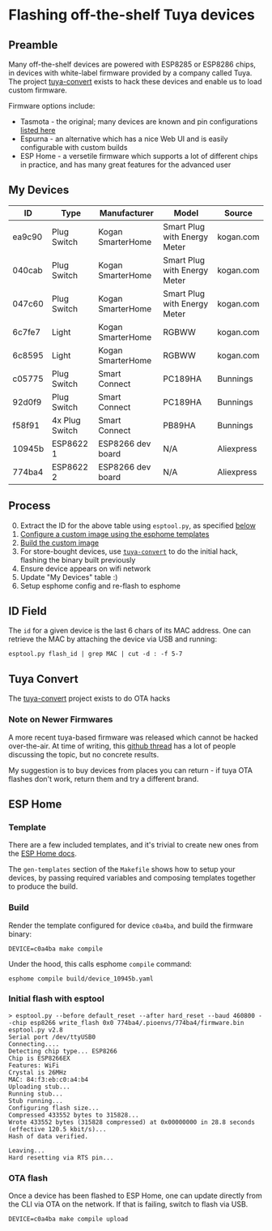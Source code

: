 Flashing off-the-shelf Tuya devices
===================================

## Preamble

Many off-the-shelf devices are powered with ESP8285 or ESP8286 chips, in devices with white-label
firmware provided by a company called Tuya. The project [tuya-convert](https://github.com/ct-Open-Source/tuya-convert)
exists to hack these devices and enable us to load custom firmware.

Firmware options include:
* Tasmota - the original; many devices are known and pin configurations [listed here](https://templates.blakadder.com/)
* Espurna - an alternative which has a nice Web UI and is easily configurable with custom builds
* ESP Home - a versetile firmware which supports a lot of different chips in practice, and has many
  great features for the advanced user


## My Devices

|ID|Type|Manufacturer|Model|Source|
|--|----|------------|-----|------|
|ea9c90|Plug Switch|Kogan SmarterHome|Smart Plug with Energy Meter|kogan.com|
|040cab|Plug Switch|Kogan SmarterHome|Smart Plug with Energy Meter|kogan.com|
|047c60|Plug Switch|Kogan SmarterHome|Smart Plug with Energy Meter|kogan.com|
|6c7fe7|Light|Kogan SmarterHome|RGBWW|kogan.com|
|6c8595|Light|Kogan SmarterHome|RGBWW|kogan.com|
|c05775|Plug Switch|Smart Connect|PC189HA|Bunnings|
|92d0f9|Plug Switch|Smart Connect|PC189HA|Bunnings|
|f58f91|4x Plug Switch|Smart Connect|PB89HA|Bunnings|
|10945b|ESP8622 1|ESP8266 dev board|N/A|Aliexpress|
|774ba4|ESP8622 2|ESP8266 dev board|N/A|Aliexpress|


## Process

 0. Extract the ID for the above table using `esptool.py`, as specified [below](#id-field)
 1. [Configure a custom image using the esphome templates](#template-setup)
 2. [Build the custom image](#firmware-build)
 3. For store-bought devices, use [`tuya-convert`](https://github.com/ct-Open-Source/tuya-convert) to do the initial hack, flashing the binary built previously
 4. Ensure device appears on wifi network
 5. Update "My Devices" table :)
 6. Setup esphome config and re-flash to esphome


## ID Field

The `id` for a given device is the last 6 chars of its MAC address. One can retrieve the MAC by
attaching the device via USB and running:

```
esptool.py flash_id | grep MAC | cut -d : -f 5-7
```


## Tuya Convert

The [tuya-convert](https://github.com/ct-Open-Source/tuya-convert) project exists to do OTA hacks


### Note on Newer Firmwares

A more recent tuya-based firmware was released which cannot be hacked over-the-air. At time of
writing, this [github thread](https://github.com/ct-Open-Source/tuya-convert/issues/483) has a lot
of people discussing the topic, but no concrete results.

My suggestion is to buy devices from places you can return - if tuya OTA flashes don't work, return
them and try a different brand.


## ESP Home

### Template

There are a few included templates, and it's trivial to create new ones from the [ESP Home docs](https://esphome.io/index.html).

The `gen-templates` section of the `Makefile` shows how to setup your devices, by passing required
variables and composing templates together to produce the build.


### Build

Render the template configured for device `c0a4ba`, and build the firmware binary:

    DEVICE=c0a4ba make compile

Under the hood, this calls esphome `compile` command:

    esphome compile build/device_10945b.yaml


### Initial flash with esptool


```
> esptool.py --before default_reset --after hard_reset --baud 460800 --chip esp8266 write_flash 0x0 774ba4/.pioenvs/774ba4/firmware.bin
esptool.py v2.8
Serial port /dev/ttyUSB0
Connecting....
Detecting chip type... ESP8266
Chip is ESP8266EX
Features: WiFi
Crystal is 26MHz
MAC: 84:f3:eb:c0:a4:b4
Uploading stub...
Running stub...
Stub running...
Configuring flash size...
Compressed 433552 bytes to 315828...
Wrote 433552 bytes (315828 compressed) at 0x00000000 in 28.8 seconds (effective 120.5 kbit/s)...
Hash of data verified.

Leaving...
Hard resetting via RTS pin...
```

### OTA flash

Once a device has been flashed to ESP Home, one can update directly from the CLI via OTA on the
network. If that is failing, switch to flash via USB.

    DEVICE=c0a4ba make compile upload
